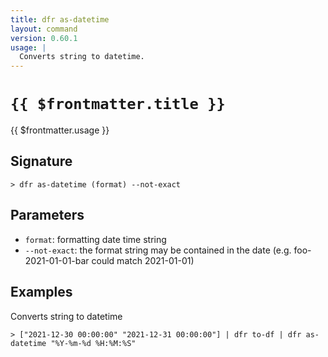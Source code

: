 ```yaml
---
title: dfr as-datetime
layout: command
version: 0.60.1
usage: |
  Converts string to datetime.
---
```


# `{{ $frontmatter.title }}`

<div style='white-space: pre-wrap;'>{{ $frontmatter.usage }}</div>

## Signature

```> dfr as-datetime (format) --not-exact```

## Parameters

 -  `format`: formatting date time string
 -  `--not-exact`: the format string may be contained in the date (e.g. foo-2021-01-01-bar could match 2021-01-01)

## Examples

Converts string to datetime
```shell
> ["2021-12-30 00:00:00" "2021-12-31 00:00:00"] | dfr to-df | dfr as-datetime "%Y-%m-%d %H:%M:%S"
```
